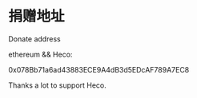 # 捐赠地址

Donate address

ethereum && Heco:

0x078Bb71a6ad43883ECE9A4dB3d5EDcAF789A7EC8

Thanks a lot to support Heco.
